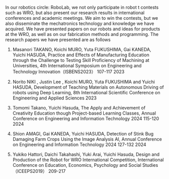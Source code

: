 In our robotics circle: RoboLab, we not only participate in robot t contests such as WRO, but also present our research results in international conferences and academic meetings.
We aim to win the contests, but we also disseminate the mechatronics technology and knowledge we have acquired.
We have presented papers on our robots and ideas for products at the WRO, as well as on our fabrication methods and programming. The research papers we have presented are as follows

1.  Masanori TAKANO, Koichi MURO, Yuta FUKUSHIMA, Gai KANEDA, Yuichi HASUDA, Practice and Effects of Manufacturing Education through the Challenge to Testing Skill Proficiency of Machining at Universities, 4th International Symposium on Engineering and Technology Innovation（ISBENS2023） 107-117 2023
2.  Norito NIKI , Justin Lee , Koichi MURO, Yuta FUKUSHIMA and Yuichi HASUDA, Development of Teaching Materials on Autonomous Driving of robots using Deep Learning, 8th International Scientific Conference on Engineering and Applied Sciences 2023

3.  Tomomi Takano, Yuichi Hasuda, The Apply and Achievement of Creativity Education though Project-based Learning Classes, Annual Conference on Engineering and Information Technology 2024 115-120 2024

4.  Shion AMAGI, Gai KANEDA, Yuichi HASUDA, Detection of Stink Bug Damaging Farm Crops Using the Image Analysis AI, Annual Conference on Engineering and Information Technology 2024 127-132 2024

5.  Yukiko Hattori, Daichi Takahashi, Yuki Arai, Yuichi Hasuda, Design and Production of the Robot for WRO International Competition, International Conference on Education, Economics, Psychology and Social Studies（ICEEPS2019） 209-217
